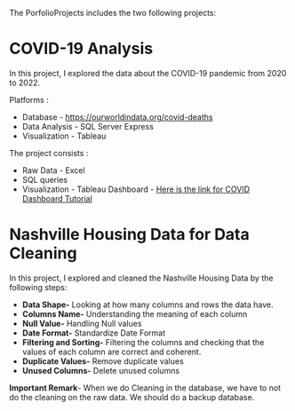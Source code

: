 The PorfolioProjects includes the two following projects:

# COVID-19 Analysis
In this project, I explored the data about the COVID-19 pandemic
from 2020 to 2022.

Platforms :

* Database - https://ourworldindata.org/covid-deaths
* Data Analysis - SQL Server Express
* Visualization - Tableau

The project consists :

* Raw Data - Excel
* SQL queries 
* Visualization - Tableau Dashboard -
[Here is the link for COVID Dashboard Tutorial](https://public.tableau.com/app/profile/orly.barr/viz/CovidDashboardTutorial_16648194559100/Dashboard1#1)


# Nashville Housing Data for Data Cleaning
In this project, I explored and cleaned the Nashville Housing Data by the following steps:
*	**Data Shape-** Looking at how many columns and rows the data have.  
*	**Columns Name-** Understanding the meaning of each column
*	**Null Value-** Handling Null values
*	**Date Format-** Standardize Date Format
*	**Filtering and Sorting-** Filtering the columns and checking that the values of each column are correct and coherent.
*	**Duplicate Values-** Remove duplicate values
*	**Unused Columns-** Delete unused columns

**Important Remark**-
When we do Cleaning in the database, we have to not do the cleaning on the raw data.
We should do a backup database.





